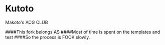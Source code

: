 Kutoto
========

Makoto's ACG CLUB

####This fork belongs AS
####Most of time is spent on the templates and test
####So the process is FOOK slowly.
